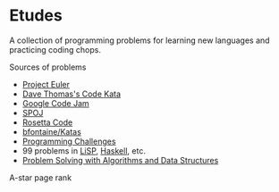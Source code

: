 # Etudes

A collection of programming problems for learning new languages and practicing coding chops.

Sources of problems
  * [Project Euler](https://projecteuler.net/)
  * [Dave Thomas's Code Kata](http://codekata.com/)
  * [Google Code Jam](https://code.google.com/codejam/contests.html)
  * [SPOJ](http://www.spoj.com/problems/classical/)
  * [Rosetta Code](http://rosettacode.org/wiki/Rosetta_Code)
  * [bfontaine/Katas](https://github.com/bfontaine/Katas)
  * [Programming Challenges](http://www.programming-challenges.com/)
  * 99 problems in [LiSP](http://www.ic.unicamp.br/~meidanis/courses/mc336/2006s2/funcional/L-99_Ninety-Nine_Lisp_Problems.html), [Haskell](https://wiki.haskell.org/H-99:_Ninety-Nine_Haskell_Problems), etc.
  * [Problem Solving with Algorithms and Data Structures](http://interactivepython.org/runestone/static/pythonds/index.html#)


A-star
page rank

